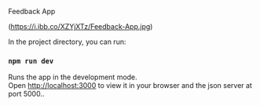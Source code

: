 Feedback App

(https://i.ibb.co/XZYjXTz/Feedback-App.jpg)

In the project directory, you can run:

### `npm run dev`

Runs the app in the development mode.\
Open [http://localhost:3000](http://localhost:3000) to view it in your browser and the json server at port 5000..





